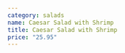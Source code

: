 ```yaml
---
category: salads
name: Caesar Salad with Shrimp
title: Caesar Salad with Shrimp
price: "25.95"
---
```


